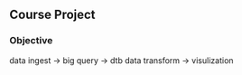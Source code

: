 ## Course Project

### Objective




data ingest -> big query -> dtb data transform -> visulization
